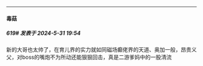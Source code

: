 ﻿
*****

####  毒菇  
##### 619#       发表于 2024-5-31 19:54

新的大哥也太帅了，在育儿界的实力就如同磁场癫佬界的天道、奥加一般，昂贵义父，对boss的嘴炮不为所动还能狠狠回击，真是二游爹妈中的一股清流


